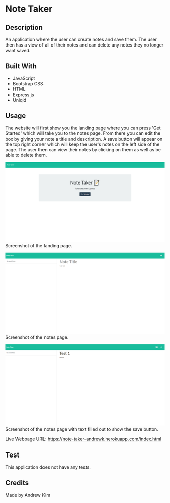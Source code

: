 # Note Taker

## Description
An application where the user can create notes and save them. The user then has a view of all of their notes and can delete any notes they no longer want saved.

## Built With
* JavaScript
* Bootstrap CSS
* HTML
* Express.js
* Uniqid

## Usage
The website will first show you the landing page where you can press 'Get Started' which will take you to the notes page. From there you can edit the box by giving your note a title and description. A save button will appear on the top right corner which will keep the user's notes on the left side of the page. The user then can view their notes by clicking on them as well as be able to delete them.

![screenshot of landing page](./assets/images/landing-page-ss.png?raw=true "Landing Page Screenshot")
Screenshot of the landing page.

![screenshot of notes page](./assets/images/note-page-ss.png?raw=true "Notes Page Screenshot")
Screenshot of the notes page.

![screenshot of notes page with save button](./assets/images/save-btn-ss.png?raw=true "Notes Page with Save Button Screenshot")
Screenshot of the notes page with text filled out to show the save button.

Live Webpage URL: https://note-taker-andrewk.herokuapp.com/index.html

## Test
This application does not have any tests.

## Credits
Made by Andrew Kim